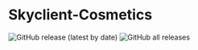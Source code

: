 # Skyclient-Cosmetics

![GitHub release (latest by date)](https://img.shields.io/github/downloads-pre/Wyvest/Skyclient-Cosmetics/latest/total?style=flat-square) 
![GitHub all releases](https://img.shields.io/github/downloads/Wyvest/Skyclient-Cosmetics/total?style=flat-square)
